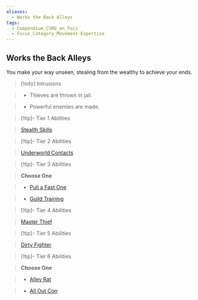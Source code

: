 ```yaml
---
aliases:
  - Works the Back Alleys
tags:
  - Compendium_CSRD_en_Foci
  - Focus_Category_Movement-Expertise
---
```

  
    
## Works the Back Alleys    
You make your way unseen, stealing from the wealthy to achieve your ends.    
  
>[!info] Intrusions    
>- Thieves are thrown in jail.    
>- Powerful enemies are made.    
  
  
>[!tip]- Tier 1 Abilities    
> [Stealth Skills](Stealth-Skills.md)    
  
  
>[!tip]- Tier 2 Abilities    
> [Underworld Contacts](Underworld-Contacts.md)    
  
  
>[!tip]- Tier 3 Abilities    
> **Choose One**    
>- [Pull a Fast One](Pull-a-Fast-One.md)    
>- [Guild Training](Guild-Training.md)    
  
  
>[!tip]- Tier 4 Abilities    
> [Master Thief](Master-Thief.md)    
  
  
>[!tip]- Tier 5 Abilities    
> [Dirty Fighter](Dirty-Fighter.md)    
  
  
>[!tip]- Tier 6 Abilities    
> **Choose One**    
>- [Alley Rat](Alley-Rat.md)    
>- [All Out Con](All-Out-Con.md)